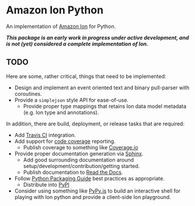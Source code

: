 # Amazon Ion Python
An implementation of [Amazon Ion](https://amznlabs.github.io/ion-docs/)
for Python.

***This package is an early work in progress under active development, and is not (yet)
considered a complete implementation of Ion.***

## TODO
Here are some, rather critical, things that need to be implemented:

* Design and implement an event oriented text and binary pull-parser with coroutines.
* Provide a `simplejson` style API for ease-of-use.
    * Provide proper type mappings that retains Ion data model metadata (e.g. Ion type and annotations).

In addition, there are build, deployment, or release tasks that are required:

* Add [Travis CI](https://docs.travis-ci.com/user/languages/python) integration.
* Add support for [code coverage](http://coverage.readthedocs.io/en/latest/) reporting.
    * Publish coverage to something like [Coverage.io](https://coveralls.io/)
* Provide proper documentation generation via [Sphinx](http://www.sphinx-doc.org/en/stable/).
    * Add good surrounding documentation around setup/development/contribution/getting started.
    * Publish documentation to [Read the Docs](http://docs.readthedocs.io/en/latest/index.html).
* Follow [Python Packaging Guide](https://python-packaging-user-guide.readthedocs.io/en/latest/) best practices
  as appropriate.
    * Distribute into [PyPI](https://pypi.python.org/pypi)
* Consider using something like [PyPy.js](https://github.com/pypyjs/pypyjs) to build an interactive shell for playing
  with Ion python and provide a client-side Ion playground.
